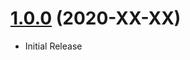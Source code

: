 <a name="1.0.0"></a>
# [1.0.0](https://github.com/flextype-plugins/accounts) (2020-XX-XX)
* Initial Release
